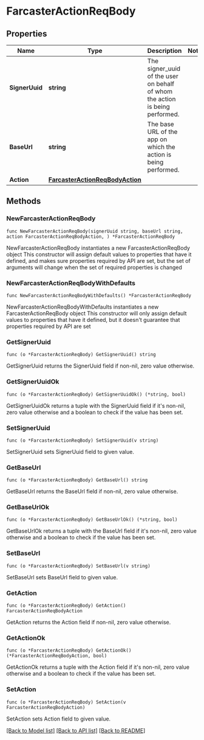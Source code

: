 # FarcasterActionReqBody

## Properties

Name | Type | Description | Notes
------------ | ------------- | ------------- | -------------
**SignerUuid** | **string** | The signer_uuid of the user on behalf of whom the action is being performed. | 
**BaseUrl** | **string** | The base URL of the app on which the action is being performed. | 
**Action** | [**FarcasterActionReqBodyAction**](FarcasterActionReqBodyAction.md) |  | 

## Methods

### NewFarcasterActionReqBody

`func NewFarcasterActionReqBody(signerUuid string, baseUrl string, action FarcasterActionReqBodyAction, ) *FarcasterActionReqBody`

NewFarcasterActionReqBody instantiates a new FarcasterActionReqBody object
This constructor will assign default values to properties that have it defined,
and makes sure properties required by API are set, but the set of arguments
will change when the set of required properties is changed

### NewFarcasterActionReqBodyWithDefaults

`func NewFarcasterActionReqBodyWithDefaults() *FarcasterActionReqBody`

NewFarcasterActionReqBodyWithDefaults instantiates a new FarcasterActionReqBody object
This constructor will only assign default values to properties that have it defined,
but it doesn't guarantee that properties required by API are set

### GetSignerUuid

`func (o *FarcasterActionReqBody) GetSignerUuid() string`

GetSignerUuid returns the SignerUuid field if non-nil, zero value otherwise.

### GetSignerUuidOk

`func (o *FarcasterActionReqBody) GetSignerUuidOk() (*string, bool)`

GetSignerUuidOk returns a tuple with the SignerUuid field if it's non-nil, zero value otherwise
and a boolean to check if the value has been set.

### SetSignerUuid

`func (o *FarcasterActionReqBody) SetSignerUuid(v string)`

SetSignerUuid sets SignerUuid field to given value.


### GetBaseUrl

`func (o *FarcasterActionReqBody) GetBaseUrl() string`

GetBaseUrl returns the BaseUrl field if non-nil, zero value otherwise.

### GetBaseUrlOk

`func (o *FarcasterActionReqBody) GetBaseUrlOk() (*string, bool)`

GetBaseUrlOk returns a tuple with the BaseUrl field if it's non-nil, zero value otherwise
and a boolean to check if the value has been set.

### SetBaseUrl

`func (o *FarcasterActionReqBody) SetBaseUrl(v string)`

SetBaseUrl sets BaseUrl field to given value.


### GetAction

`func (o *FarcasterActionReqBody) GetAction() FarcasterActionReqBodyAction`

GetAction returns the Action field if non-nil, zero value otherwise.

### GetActionOk

`func (o *FarcasterActionReqBody) GetActionOk() (*FarcasterActionReqBodyAction, bool)`

GetActionOk returns a tuple with the Action field if it's non-nil, zero value otherwise
and a boolean to check if the value has been set.

### SetAction

`func (o *FarcasterActionReqBody) SetAction(v FarcasterActionReqBodyAction)`

SetAction sets Action field to given value.



[[Back to Model list]](../README.md#documentation-for-models) [[Back to API list]](../README.md#documentation-for-api-endpoints) [[Back to README]](../README.md)



